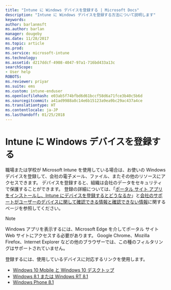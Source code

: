 ```yaml
---
title: "Intune に Windows デバイスを登録する | Microsoft Docs"
description: "Intune に Windows デバイスを登録する方法について説明します"
keywords: 
author: barlanmsft
ms.author: barlan
manager: dougeby
ms.date: 11/28/2017
ms.topic: article
ms.prod: 
ms.service: microsoft-intune
ms.technology: 
ms.assetid: d217ddcf-4908-4047-97a1-716bd433a13c
searchScope:
- User help
ROBOTS: 
ms.reviewer: priyar
ms.suite: ems
ms.custom: intune-enduser
ms.openlocfilehash: e03ab5f74bfbd6d61bccf58d6a71fce3b40c5b6d
ms.sourcegitcommit: a41ad9988a8c14e6b15123a9ea9bc29ac437a4ce
ms.translationtype: HT
ms.contentlocale: ja-JP
ms.lasthandoff: 01/25/2018
---
```

# <a name="enroll-your-windows-device-in-intune"></a>Intune に Windows デバイスを登録する

職場または学校が Microsoft Intune を使用している場合は、お使いの Windows デバイスを登録して、会社の電子メール、ファイル、またその他のリソースにアクセスできます。 デバイスを登録すると、組織は会社のデータをセキュリティで保護することができます。 登録の詳細については、「[ポータル サイト アプリをインストールし、Intune にデバイスを登録するとどうなるか](what-happens-if-you-install-the-company-portal-app-and-enroll-your-device-in-intune-windows.md)」と[会社のサポートがユーザーのデバイスに関して確認できる情報と確認できない情報](what-info-can-your-company-see-when-you-enroll-your-device-in-intune.md)に関するページを参照してください。

> [!NOTE]
> Windows アプリを表示するには、Microsoft Edge を介してポータル サイト Web サイトにアクセスする必要があります。 Google Chrome、Mozilla Firefox、Internet Explorer などの他のブラウザーでは、この種のフィルタリングはサポートされていません。


登録するには、使用しているデバイスに対応するリンクを使用します。

-  [Windows 10 Mobile と Windows 10 デスクトップ](enroll-your-w10-phone-or-w10-pc-windows.md)
-  [Windows 8.1 または Windows RT 8.1](enroll-your-w81-or-rt81-windows.md)
-  [Windows Phone 8.1](enroll-your-wp81-windows.md)
